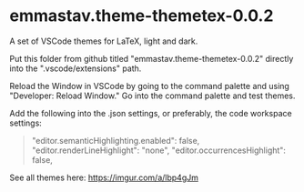 # emmastav.theme-themetex-0.0.2
 A set of VSCode themes for LaTeX, light and dark.


Put this folder from github titled "emmastav.theme-themetex-0.0.2" directly into the ".vscode/extensions" path.


Reload the Window in VSCode by going to the command palette and using "Developer: Reload Window."
Go into the command palette and test themes.


Add the following into the .json settings, or preferably, the code workspace settings:
>	"editor.semanticHighlighting.enabled": false,
>	"editor.renderLineHighlight": "none",
>	"editor.occurrencesHighlight": false,


See all themes here:
https://imgur.com/a/lbp4gJm
